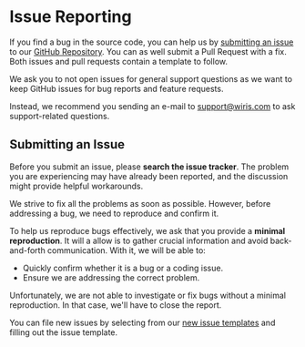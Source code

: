 # Issue Reporting

If you find a bug in the source code, you can help us by [submitting an issue](#submitting-an-issue) to our [GitHub Repository](https://github.com/wiris/moodle-filter_wiris). You can as well submit a Pull Request with a fix. Both issues and pull requests contain a template to follow.

We ask you to not open issues for general support questions as we want to keep GitHub issues for bug reports and feature requests.

Instead, we recommend you sending an e-mail to [support@wiris.com](mailto:support@wiris.com) to ask support-related questions.

## Submitting an Issue

Before you submit an issue, please **search the issue tracker**. The problem you are experiencing may have already been reported, and the discussion might provide helpful workarounds.

We strive to fix all the problems as soon as possible. However, before addressing a bug, we need to reproduce and confirm it.

To help us reproduce bugs effectively, we ask that you provide a **minimal reproduction**. It will a allow is to gather crucial information and avoid back-and-forth communication. With it, we will be able to:

* Quickly confirm whether it is a bug or a coding issue.
* Ensure we are addressing the correct problem. 

Unfortunately, we are not able to investigate or fix bugs without a minimal reproduction. In that case, we'll have to close the report.

You can file new issues by selecting from our [new issue templates](https://github.com/wiris/moodle-filter_wiris/issues/new/choose) and filling out the issue template.